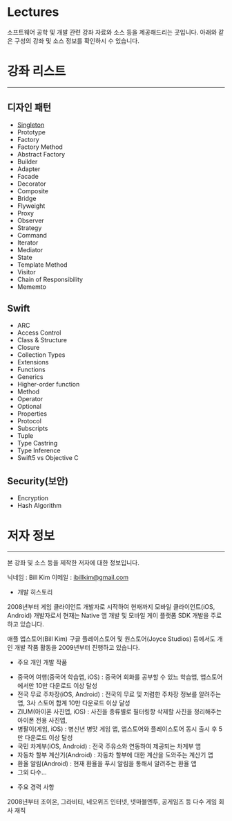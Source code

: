 # Lectures

소프트웨어 공학 및 개발 관련 강좌 자료와 소스 등을 제공해드리는 곳입니다.
아래와 같은 구성의 강좌 및 소스 정보를 확인하시 수 있습니다.

# 강좌 리스트
-----------------------  

디자인 패턴
-----------------------  

* [Singleton](https://github.com/billnjoyce/Lectures/blob/master/docs/design%20patterns/%5BSwift%5D%20Singleton.pdf)
* Prototype
* Factory
* Factory Method
* Abstract Factory
* Builder
* Adapter
* Facade
* Decorator
* Composite
* Bridge
* Flyweight
* Proxy
* Observer
* Strategy
* Command
* Iterator
* Mediator
* State
* Template Method
* Visitor
* Chain of Responsibility
* Mememto

Swift
-----------------------  

* ARC
* Access Control
* Class & Structure
* Closure
* Collection Types
* Extensions
* Functions
* Generics
* Higher-order function
* Method
* Operator
* Optional
* Properties
* Protocol
* Subscripts
* Tuple
* Type Castring
* Type Inference
* Swift5 vs Objective C

Security(보안)
-----------------------  

* Encryption
* Hash Algorithm

# 저자 정보
-----------------------  


본 강좌 및 소스 등을 제작한 저자에 대한 정보입니다.

닉네임 : Bill Kim
이메일 : ibillkim@gmail.com

* 개발 히스토리

2008년부터 게임 클라이언트 개발자로 시작하여 현재까지 모바일 클라이언트(iOS, Android) 개발자로서 
현재는 Native 앱 개발 및 모바일 게이 플랫폼 SDK 개발을 주로 하고 있습니다.

애플 앱스토어(Bill Kim) 구글 플레이스토어 및 원스토어(Joyce Studios) 등에서도 개인 개발 작품 활동을 
2009년부터 진행하고 있습니다.

* 주요 개인 개발 작품

- 중국어 여행(중국어 학습앱, iOS) : 중국어 회화를 공부할 수 있느 학습앱, 앱스토어에서만 10만 다운로드 이상 달성
- 전국 무료 주차장(iOS, Android) : 전국의 무료 및 저렴한 주차장 정보를 알려주는 앱, 3사 스토어 합계 10만 다운로드 이상 달성
- ZIUM(아이폰 사진앱, iOS) : 사진을 종류별로 필터링항 삭제할 사진을 정리해주는 아이폰 전용 사진앱, 
- 병팔이(게임, iOS) : 병신년 병맛 게임 앱, 앱스토어와 플레이스토어 동시 출시 후 5만 다운로드 이상 달성
- 국민 차계부(iOS, Android) : 전국 주유소와 연동하여 제공되는 차게부 앱
- 자동차 할부 계산기(Android) : 자동차 할부에 대한 계산을 도와주는 계산기 앱
- 환율 알림(Android) : 현재 환율을 푸시 알림을 통해서 알려주는 환율 앱
- 그외 다수...

* 주요 경력 사항

2008년부터 조이온, 그라비티, 네오위즈 인터넷, 넷마블엔투, 공게임즈 등 다수 게임 회사 재직

